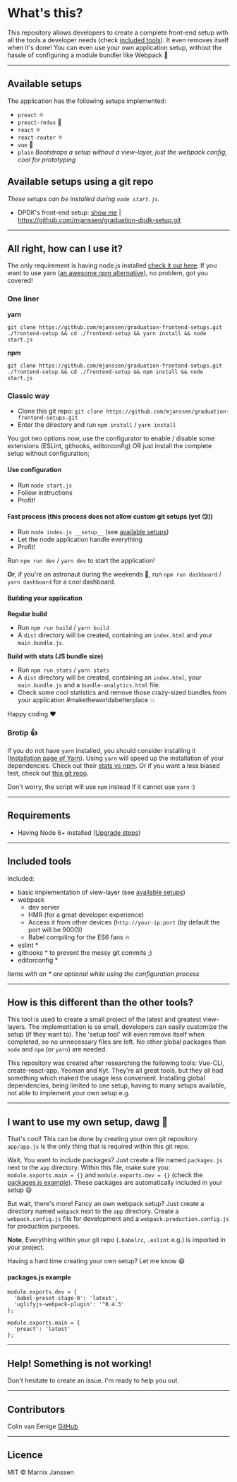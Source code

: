 # What's this?

This repository allows developers to create a complete front-end setup with all the tools a developer needs (check [included tools](#included-tools)). It even removes itself when it's done! You can even use your own application setup, without the hassle of configuring a module bundler like Webpack :crystal_ball:

---

## Available setups

The application has the following setups implemented:

- `preact` :atom_symbol:
- `preact-redux` :rocket:
- `react` :atom_symbol:
- `react-router` :atom_symbol:
- `vue` :leaves:
- `plain` *Bootstraps a setup without a view-layer, just the webpack config, cool for prototyping*

## Available setups using a git repo
*These setups can be installed during `node start.js`.*

- DPDK's front-end setup: [show me](https://github.com/mjanssen/graduation-dpdk-setup) |  https://github.com/mjanssen/graduation-dpdk-setup.git

---

## All right, how can I use it?

The only requirement is having node.js installed [check it out here](https://nodejs.org/en/). If you want to use yarn ([an awesome npm alternative](https://yarnpkg.com/en/)), no problem, got you covered!

### One liner
**yarn**

`git clone https://github.com/mjanssen/graduation-frontend-setups.git ./frontend-setup && cd ./frontend-setup && yarn install && node start.js`

**npm**

`git clone https://github.com/mjanssen/graduation-frontend-setups.git ./frontend-setup && cd ./frontend-setup && npm install && node start.js`

### Classic way

- Clone this git repo: `git clone https://github.com/mjanssen/graduation-frontend-setups.git`
- Enter the directory and run `npm install` / `yarn install`

You got two options now, use the configurator to enable / disable some extensions (ESLint, githooks, editorconfig) OR just install the complete setup without configuration;

#### Use configuration
- Run `node start.js`
- Follow instructions
- Profit!

#### Fast process (this process does not allow custom git setups (yet :smirk:))
- Run `node index.js __setup__` (see [available setups](#available-setups))
- Let the node application handle everything
- Profit!

Run `npm run dev` / `yarn dev` to start the application!

**Or**, if you're an astronaut during the weekends :rocket:, run `npm run dashboard` / `yarn dashboard` for a cool dashboard.

#### Building your application
**Regular build**
- Run `npm run build` / `yarn build`
- A `dist` directory will be created, containing an `index.html` and your `main.bundle.js`.

**Build with stats (JS bundle size)**
- Run `npm run stats` / `yarn stats`
- A `dist` directory will be created, containing an `index.html`, your `main.bundle.js` and a `bundle-analytics.html` file.
- Check some cool statistics and remove those crazy-sized bundles from your application #maketheworldabetterplace :boom:

Happy coding :heart:

### Brotip :+1:

If you do not have `yarn` installed, you should consider installing it ([Installation page of Yarn](https://yarnpkg.com/lang/en/docs/install/)). Using `yarn` will speed up the 
installation of your dependencies. Check out their [stats vs npm](https://yarnpkg.com/lang/en/compare/). Or if you want
a less biased test, check out [this git repo](https://github.com/appleboy/npm-vs-yarn).

Don't worry, the script will use `npm` instead if it cannot use `yarn` :)

---

## Requirements

- Having Node 6+ installed ([Upgrade steps](https://nodecasts.io/update-node-js/))

---

## Included tools

Included:

- basic implementation of view-layer (see [available setups](#available-setups))
- webpack
  - dev server
  - HMR (for a great developer experience)
  - Access it from other devices (`http://your-ip:port` (by default the port will be 9000))
  - Babel compiling for the ES6 fans :fire:
- eslint *
- githooks * to prevent the messy git commits ;)
- editorconfig *

*Items with an * are optional while using the configuration process*

---

## How is this different than the other tools?

This tool is used to create a small project of the latest and greatest view-layers. The implementation is so small,
developers can easily customize the setup (if they want to). The 'setup tool' will even remove itself when completed,
so no unnecessary files are left. No other global packages than `node` and `npm` (or `yarn`) are needed.

This repository was created after researching the following tools: Vue-CLI, create-react-app, Yeoman and Kyt.
They're all great tools, but they all had something which maked the usage less convenient. Installing global dependencies, being limited to one setup, having to many setups available, not able to implement your own setup e.g.

---

## I want to use my own setup, dawg :dog:

That's cool! This can be done by creating your own git repository. `app/app.js` is the only thing that is required within
this git repo.

Wait, You want to include packages? Just create a file named `packages.js` next to the `app` directory. Within this file, make
sure you: `module.exports.main = {}` and `module.exports.dev = {}` (check the [packages.js example](#packagesjs-example)).
These packages are automatically included in your setup :smile:

But wait, there's more! Fancy an own webpack setup? Just create a directory named `webpack` next to the `app` directory. Create
a `webpack.config.js` file for development and a `webpack.production.config.js` for production purposes.

**Note**, Everything within your git repo (`.babelrc`, `.eslint` e.g.) is imported in your project.

Having a hard time creating your own setup? Let me know :smile:

#### packages.js example
```
module.exports.dev = {
  'babel-preset-stage-0': 'latest',
  'uglifyjs-webpack-plugin': '^0.4.3'
};

module.exports.main = {
  'preact': 'latest'
};
```

---

## Help! Something is not working!

Don't hesitate to create an issue. I'm ready to help you out.

---

## Contributors

Colin van Eenige [GitHub](https://github.com/vaneenige)

---

## Licence

MIT &copy; Marnix Janssen
